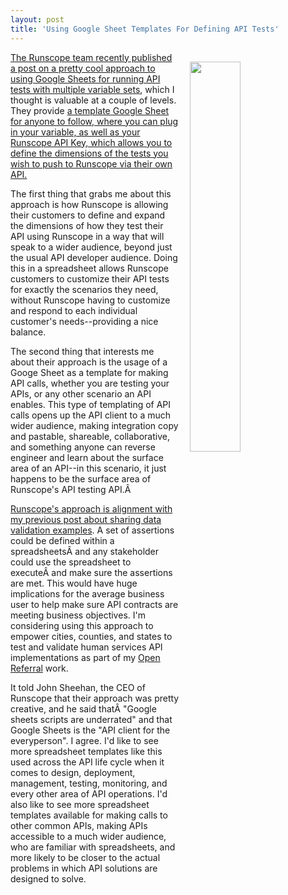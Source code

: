 ```yaml
---
layout: post
title: 'Using Google Sheet Templates For Defining API Tests'
---
```

<img src="http://kinlane-productions.s3.amazonaws.com/api_evangelist_site/blog/screen_shot_2017_03_30_at_6.48.27_pm.png" width="40%" align="right" style="padding: 15px;" /><p><a href="https://blog.runscope.com/posts/using-google-sheets-and-runscope-to-run-api-tests-with-multiple-variable-sets">The Runscope team recently published a post on a pretty cool approach to using Google Sheets for running API tests with multiple variable sets</a>, which I thought is valuable at a couple of levels. They provide <a href="https://docs.google.com/spreadsheets/d/1B8iTvriTfCbvUIe0mvc7dbNInYanaQn_00LvWHVZn8E/edit#gid=0">a template Google Sheet for anyone to follow, where you can plug in your variable, as well as your Runscope API Key, which allows you to define the dimensions of the tests you wish to push to Runscope via their own API.</a></p>
<p>The first thing that grabs me about this approach is how Runscope is allowing their customers to define and expand the dimensions of how they test their API using Runscope in a way that will speak to a wider audience, beyond just the usual API developer audience. Doing this in a spreadsheet allows Runscope customers to customize their API tests for exactly the scenarios they need, without Runscope having to customize and respond to each individual customer's needs--providing a nice balance.</p>
<p>The second thing that interests me about their approach is the usage of a Googe Sheet as a template for making API calls, whether you are testing your APIs, or any other scenario an API enables. This type of templating of API calls opens up the API client to a much wider audience, making integration copy and pastable, shareable, collaborative, and something anyone can reverse engineer and learn about the surface area of an API--in this scenario, it just happens to be the surface area of Runscope's API testing API.Â </p>
<p><a href="http://apievangelist.com/2017/03/23/sharing-api-data-validation-examples/">Runscope's approach is alignment with my previous post about sharing data validation examples</a>. A set of assertions could be defined within a spreadsheetsÂ and any stakeholder could use the spreadsheet to executeÂ and make sure the assertions are met. This would have huge implications for the average business user to help make sure API contracts are meeting business objectives. I'm considering using this approach to empower cities, counties, and states to test and validate human services API implementations as part of my <a href="http://openreferral.org">Open Referral</a> work.</p>
<p>It told John Sheehan, the CEO of Runscope that their approach was pretty creative, and he said thatÂ "Google sheets scripts are underrated" and that Google Sheets is the "API client for the everyperson". I agree. I'd like to see more spreadsheet templates like this used across the API life cycle when it comes to design, deployment, management, testing, monitoring, and every other area of API operations. I'd also like to see more spreadsheet templates available for making calls to other common APIs, making APIs accessible to a much wider audience, who are familiar with spreadsheets, and more likely to be closer to the actual problems in which API solutions are designed to solve.</p>